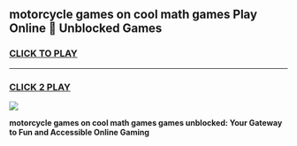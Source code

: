 
## motorcycle games on cool math games Play Online 👋 Unblocked Games
<h3>
<a href="https://news.freeplayer.one?title=motorcycle_games_on_cool_math_games&ref=17CMG">CLICK TO PLAY</a></h3>
<hr>

<h3>
<a href="https://news.freeplayer.one?title=motorcycle_games_on_cool_math_games&ref=17CMG">CLICK 2 PLAY</a>
  
</h3>

<a href="https://news.freeplayer.one?title=motorcycle_games_on_cool_math_games&ref=17CMG/"><img src="https://clearcache.store/games.png"></a>


**motorcycle games on cool math games games unblocked: Your Gateway to Fun and Accessible Online Gaming**

